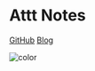 # Attt Notes

[GitHub](https://github.com/Attt)
[Blog](https://attt.github.io)

<!-- 背景色 -->

![color](#f0f0f0)